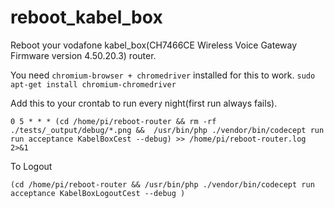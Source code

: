 # reboot_kabel_box
Reboot your vodafone kabel_box(CH7466CE  Wireless Voice Gateway       Firmware version 4.50.20.3) router.

You need `chromium-browser + chromedriver` installed for this to work.
`sudo apt-get install chromium-chromedriver`

Add this to your crontab to run every night(first run always fails).

`0 5 * * * (cd /home/pi/reboot-router && rm -rf ./tests/_output/debug/*.png &&  /usr/bin/php ./vendor/bin/codecept run run acceptance KabelBoxCest --debug) >> /home/pi/reboot-router.log 2>&1`

To Logout

`(cd /home/pi/reboot-router && /usr/bin/php ./vendor/bin/codecept run acceptance KabelBoxLogoutCest --debug )`